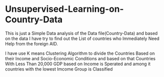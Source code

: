 # Unsupervised-Learning-on-Country-Data
This is just a Simple Data analysis of the Data file(Country-Data) and based on the data I have try to find out the List of countries who Immediately Need Help from the foreign AID.

I have use K means Clustering Algorithm to divide the Countries Based on their Income and Socio-Economic Conditions and based on that Countries With Less Than 20,000 GDP based on Income is Sperated and among it countries with the lowest Imcome Group is Classified
